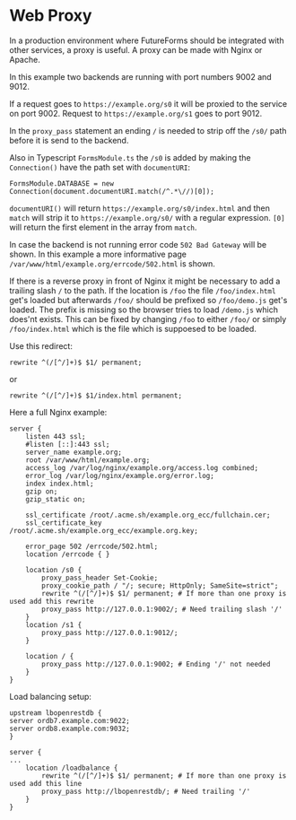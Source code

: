 # Web Proxy

In a production environment where FutureForms should be
integrated with other services,
a proxy is useful.
A proxy can be made with Nginx or Apache.

In this example two backends are running with port numbers
9002 and 9012.

If a request goes to `https://example.org/s0`
it will be proxied to the service on port 9002.
Request to `https://example.org/s1` goes to port 9012.

In the `proxy_pass` statement an ending `/` is needed
to strip off the `/s0/` path before it is send to the backend.

Also in Typescript `FormsModule.ts` the `/s0` is added by making the
`Connection()` have the path set with `documentURI`:

    FormsModule.DATABASE = new Connection(document.documentURI.match(/^.*\//)[0]);

`documentURI()` will return `https://example.org/s0/index.html`
and then `match` will strip it to `https://example.org/s0/` 
with a regular expression. 
`[0]` will return the first element in the array from `match`.

In case the backend is not running error code `502 Bad Gateway` will be shown.
In this example a more informative page
`/var/www/html/example.org/errcode/502.html`
is shown.

If there is a reverse proxy in front of Nginx it might be necessary to
add a trailing slash `/` to the path. If the location is `/foo` the file
`/foo/index.html` get's loaded but afterwards `/foo/` should be prefixed so
`/foo/demo.js` get's loaded. The prefix is missing so the browser tries to
load `/demo.js` which does'nt exists. This can be fixed by changing `/foo`
to either `/foo/` or simply `/foo/index.html` which is the file which is
suppoesed to be loaded.

Use this redirect:

    rewrite ^(/[^/]+)$ $1/ permanent;

or

    rewrite ^(/[^/]+)$ $1/index.html permanent;

Here a full Nginx example:

    server {
        listen 443 ssl;
        #listen [::]:443 ssl;
        server_name example.org;
        root /var/www/html/example.org;
        access_log /var/log/nginx/example.org/access.log combined;
        error_log /var/log/nginx/example.org/error.log;
        index index.html;
        gzip on;
        gzip_static on;
    
        ssl_certificate /root/.acme.sh/example.org_ecc/fullchain.cer;
        ssl_certificate_key /root/.acme.sh/example.org_ecc/example.org.key;
    
        error_page 502 /errcode/502.html;
        location /errcode { }
    
        location /s0 {
            proxy_pass_header Set-Cookie;
            proxy_cookie_path / "/; secure; HttpOnly; SameSite=strict";
            rewrite ^(/[^/]+)$ $1/ permanent; # If more than one proxy is used add this rewrite
            proxy_pass http://127.0.0.1:9002/; # Need trailing slash '/'
        }
        location /s1 {
            proxy_pass http://127.0.0.1:9012/;
        }

        location / {
            proxy_pass http://127.0.0.1:9002; # Ending '/' not needed
        }
    }

Load balancing setup:

    upstream lbopenrestdb {
	server ordb7.example.com:9022;
	server ordb8.example.com:9032;
    }

    server {
    ...
        location /loadbalance {
            rewrite ^(/[^/]+)$ $1/ permanent; # If more than one proxy is used add this line
            proxy_pass http://lbopenrestdb/; # Need trailing '/'
        }
    }

